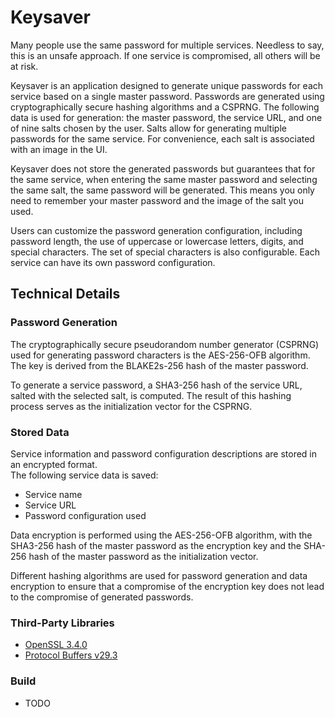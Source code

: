 # Keysaver

Many people use the same password for multiple services. Needless to say, this is an unsafe approach. If one service is compromised, all others will be at risk.

Keysaver is an application designed to generate unique passwords for each service based on a single master password. Passwords are generated using cryptographically secure hashing algorithms and a CSPRNG. The following data is used for generation: the master password, the service URL, and one of nine salts chosen by the user. Salts allow for generating multiple passwords for the same service. For convenience, each salt is associated with an image in the UI.

Keysaver does not store the generated passwords but guarantees that for the same service, when entering the same master password and selecting the same salt, the same password will be generated. This means you only need to remember your master password and the image of the salt you used.

Users can customize the password generation configuration, including password length, the use of uppercase or lowercase letters, digits, and special characters. The set of special characters is also configurable. Each service can have its own password configuration.

## Technical Details

### Password Generation

The cryptographically secure pseudorandom number generator (CSPRNG) used for generating password characters is the AES-256-OFB algorithm. The key is derived from the BLAKE2s-256 hash of the master password.

To generate a service password, a SHA3-256 hash of the service URL, salted with the selected salt, is computed. The result of this hashing process serves as the initialization vector for the CSPRNG.

### Stored Data

Service information and password configuration descriptions are stored in an encrypted format. \
The following service data is saved:
- Service name
- Service URL
- Password configuration used

Data encryption is performed using the AES-256-OFB algorithm, with the SHA3-256 hash of the master password as the encryption key and the SHA-256 hash of the master password as the initialization vector.

Different hashing algorithms are used for password generation and data encryption to ensure that a compromise of the encryption key does not lead to the compromise of generated passwords.

### Third-Party Libraries
- [OpenSSL 3.4.0](https://github.com/openssl/openssl/tree/openssl-3.4.0)
- [Protocol Buffers v29.3](https://github.com/protocolbuffers/protobuf/tree/v29.3)

### Build
- TODO